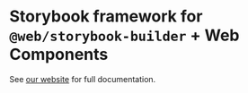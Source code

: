 # Storybook framework for `@web/storybook-builder` + Web Components

See [our website](https://modern-web.dev/docs/storybook-builder/frameworks/#webstorybook-framework-web-components) for full documentation.
